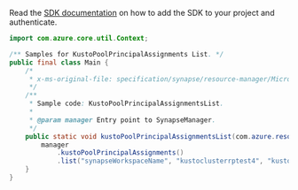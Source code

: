 Read the [SDK documentation](https://github.com/Azure/azure-sdk-for-java/blob/azure-resourcemanager-synapse_1.0.0-beta.3/sdk/synapse/azure-resourcemanager-synapse/README.md) on how to add the SDK to your project and authenticate.

```java
import com.azure.core.util.Context;

/** Samples for KustoPoolPrincipalAssignments List. */
public final class Main {
    /*
     * x-ms-original-file: specification/synapse/resource-manager/Microsoft.Synapse/preview/2021-06-01-preview/examples/KustoPoolPrincipalAssignmentsList.json
     */
    /**
     * Sample code: KustoPoolPrincipalAssignmentsList.
     *
     * @param manager Entry point to SynapseManager.
     */
    public static void kustoPoolPrincipalAssignmentsList(com.azure.resourcemanager.synapse.SynapseManager manager) {
        manager
            .kustoPoolPrincipalAssignments()
            .list("synapseWorkspaceName", "kustoclusterrptest4", "kustorptest", Context.NONE);
    }
}
```
